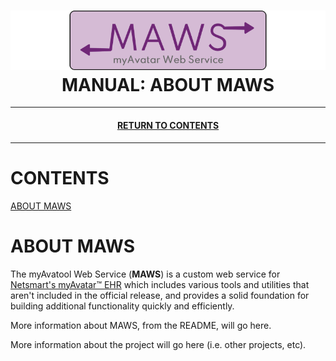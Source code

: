 ﻿<!--
  Software manual template (b210104)
  https://github.com/APrettyCoolProgram/my-development-environment/tree/master/templates/documentation
-->

<h1 align="center">

  <img src="../../resources/asset/img/logo/maws-logo-800x150.png" alt="myAvatar Web Service logo" width="800">
  <br>
  MANUAL: ABOUT MAWS
  <br>

</h1>

***

<h4 align="center">

  [RETURN TO CONTENTS](manual.md)

</h4>

***

# CONTENTS
[ABOUT MAWS](#manual-about-maws.md)<br>

# ABOUT MAWS
The myAvatool Web Service (**MAWS**) is a custom web service for [Netsmart's myAvatar™ EHR](https://www.ntst.com/Solutions-and-Services/Offerings/myAvatar) which includes various tools and utilities that aren't included in the official release, and provides a solid foundation for building additional functionality quickly and efficiently. 

More information about MAWS, from the README, will go here.

More information about the project will go here (i.e. other projects, etc).